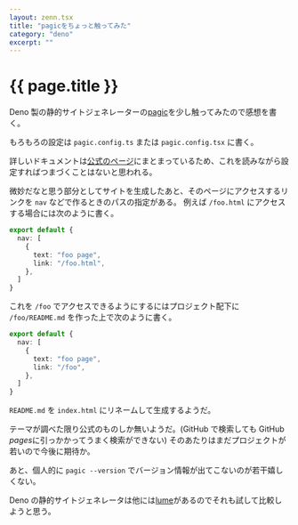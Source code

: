 ```yaml
---
layout: zenn.tsx
title: "pagicをちょっと触ってみた"
category: "deno"
excerpt: ""
---
```


# {{ page.title }}

Deno 製の静的サイトジェネレーターの[pagic](https://github.com/xcatliu/pagic)を少し触ってみたので感想を書く。

もろもろの設定は `pagic.config.ts` または `pagic.config.tsx` に書く。

詳しいドキュメントは[公式のページ](https://pagic.org/docs/introduction.html)にまとまっているため、これを読みながら設定すればつまづくことはないと思われる。

微妙だなと思う部分としてサイトを生成したあと、そのページにアクセスするリンクを `nav` などで作るときのパスの指定がある。
例えば `/foo.html` にアクセスする場合には次のように書く。

```typescript
export default {
  nav: [
    {
      text: "foo page",
      link: "/foo.html",
    },
  ]
} 
```

これを `/foo` でアクセスできるようにするにはプロジェクト配下に `/foo/README.md` を作った上で次のように書く。

```typescript
export default {
  nav: [
    {
      text: "foo page",
      link: "/foo",
    },
  ]
}
```

`README.md` を `index.html` にリネームして生成するようだ。

テーマが調べた限り公式のものしか無いようだ。(GitHub で検索しても GitHub *pages*に引っかかってうまく検索ができない)
そのあたりはまだプロジェクトが若いので今後に期待か。

あと、個人的に `pagic --version` でバージョン情報が出てこないのが若干嬉しくない。

Deno の静的サイトジェネレータは他には[lume](https://github.com/lumeland/lume)があるのでそれも試して比較しようと思う。
